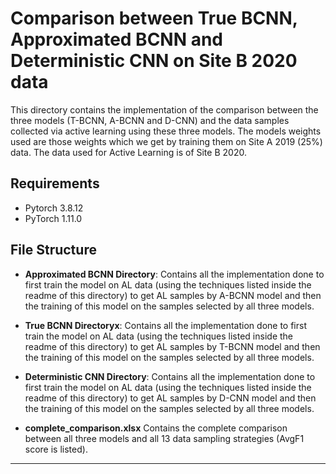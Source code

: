 # Comparison between True BCNN, Approximated BCNN and Deterministic CNN on Site B 2020 data 
This directory contains the implementation of the comparison between the three models (T-BCNN, A-BCNN and D-CNN) and the data samples collected via active learning using these three models. The models weights used are those weights which we get by training them on Site A 2019 (25%) data. The data used for Active Learning is of Site B 2020.

## Requirements

* Pytorch 3.8.12 
* PyTorch 1.11.0

## File Structure

* <b>Approximated BCNN Directory</b>: Contains all the implementation done to first train the model on AL data (using the techniques listed inside the readme of this directory) to get AL samples by A-BCNN model and then the training of this model on the samples selected by all three models.

* <b>True BCNN Directoryx</b>: Contains all the implementation done to first train the model on AL data (using the techniques listed inside the readme of this directory) to get AL samples by T-BCNN model and then the training of this model on the samples selected by all three models.

* <b>Deterministic CNN Directory</b>: Contains all the implementation done to first train the model on AL data (using the techniques listed inside the readme of this directory) to get AL samples by D-CNN model and then the training of this model on the samples selected by all three models.

* <b>complete_comparison.xlsx</b> Contains the complete comparison between all three models and all 13 data sampling strategies (AvgF1 score is listed).

<hr>
